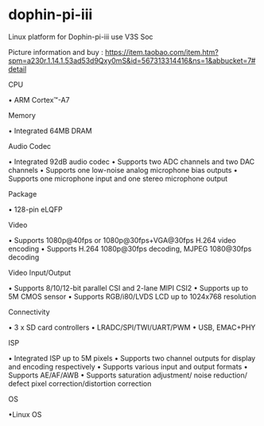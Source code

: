 # dophin-pi-iii
Linux platform for Dophin-pi-iii use V3S Soc

Picture information and buy :
https://item.taobao.com/item.htm?spm=a230r.1.14.1.53ad53d9Qxy0mS&id=567313314416&ns=1&abbucket=7#detail

CPU

• ARM Cortex™-A7

Memory

• Integrated 64MB DRAM

Audio Codec

• Integrated 92dB audio codec
• Supports two ADC channels and two DAC channels
• Supports one low-noise analog microphone bias outputs
• Supports one microphone input and one stereo microphone output

Package

• 128-pin eLQFP

Video

• Supports 1080p@40fps or 1080p@30fps+VGA@30fps H.264 video encoding
• Supports H.264 1080p@30fps decoding, MJPEG 1080@30fps decoding

Video Input/Output

• Supports 8/10/12-bit parallel CSI and 2-lane MIPI CSI2
• Supports up to 5M CMOS sensor
• Supports RGB/i80/LVDS LCD up to 1024x768 resolution

Connectivity

•  3 x SD card controllers
•  LRADC/SPI/TWI/UART/PWM
•  USB, EMAC+PHY

ISP

• Integrated ISP up to 5M pixels
• Supports two channel outputs for display and encoding respectively
• Supports various input and output formats
• Supports AE/AF/AWB
• Supports saturation adjustment/ noise reduction/ defect pixel correction/distortion correction

OS

•Linux OS
